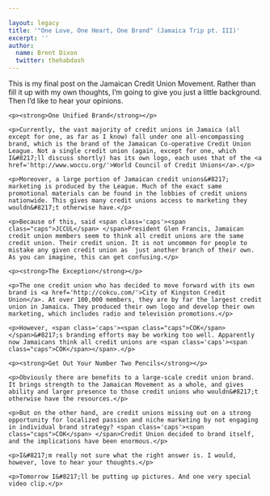 ```yaml
---

layout: legacy
title: '"One Love, One Heart, One Brand" (Jamaica Trip pt. III)'
excerpt: ''
author:
  name: Brent Dixon
  twitter: thehabdash
---
```


<p>This is my final post on the Jamaican Credit Union Movement. Rather than fill it up with my own thoughts, I&#8217;m going to give you just a little background. Then I&#8217;d like to hear your opinions.</p>

    <p><strong>One Unified Brand</strong></p>

    <p>Currently, the vast majority of credit unions in Jamaica (all except for one, as far as I know) fall under one all-encompassing brand, which is the brand of the Jamaican Co-operative Credit Union League. Not a single credit union (again, except for one, which I&#8217;ll discuss shortly) has its own logo, each uses that of the <a href='http://www.woccu.org/'>World Council of Credit Unions</a>.</p>

    <p>Moreover, a large portion of Jamaican credit unions&#8217; marketing is produced by the League. Much of the exact same promotional materials can be found in the lobbies of credit unions nationwide. This gives many credit unions access to marketing they wouldn&#8217;t otherwise have.</p>

    <p>Because of this, said <span class='caps'><span class="caps">JCCUL</span> </span>President Glen Francis, Jamaican credit union members seem to think all credit unions are the same credit union. Their credit union. It is not uncommon for people to mistake any given credit union as  just another branch of their own. As you can imagine, this can get confusing.</p>

    <p><strong>The Exception</strong></p>

    <p>The one credit union who has decided to move forward with its own brand is <a href='http://cokcu.com/'>City of Kingston Credit Union</a>. At over 100,000 members, they are by far the largest credit union in Jamaica. They produced their own logo and develop their own marketing, which includes radio and television promotions.</p>

    <p>However, <span class='caps'><span class="caps">COK</span></span>&#8217;s branding efforts may be working too well. Apparently now Jamaicans think all credit unions are <span class='caps'><span class="caps">COK</span></span>.</p>

    <p><strong>Get Out Your Number Two Pencils</strong></p>

    <p>Obviously there are benefits to a large-scale credit union brand. It brings strength to the Jamaican Movement as a whole, and gives ability and larger presence to those credit unions who wouldn&#8217;t otherwise have the resources.</p>

    <p>But on the other hand, are credit unions missing out on a strong opportunity for localized passion and niche marketing by not engaging in individual brand strategy? <span class='caps'><span class="caps">COK</span> </span>Credit Union decided to brand itself, and the implications have been enormous.</p>

    <p>I&#8217;m really not sure what the right answer is. I would, however, love to hear your thoughts.</p>

    <p>Tomorrow I&#8217;ll be putting up pictures. And one very special video clip.</p>